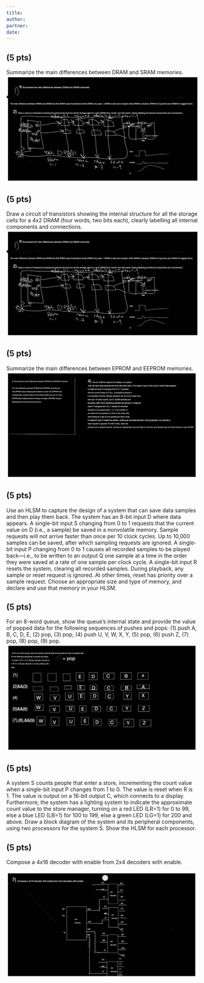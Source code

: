```yaml
---
title: 
author:
partner:
date:
---
```

## (5 pts)
Summarize the main differences between DRAM and SRAM memories.
 ![](HW12pg1.png)
 
## (5 pts)
Draw a circuit of transistors showing the internal structure for all the storage cells for a 4x2 DRAM (four words, two bits each), clearly labelling all internal components and connections.
 ![](HW12pg1.png)
 
## (5 pts)
Summarize the main differences between EPROM and EEPROM memories.
 ![](HW12pg2.png)
 
## (5 pts)
Use an HLSM to capture the design of a system that can save data samples and then play them back. The system has an 8-bit input D where data appears. A single-bit input S changing from 0 to 1 requests that the current value on D (i.e., a sample) be saved in a nonvolatile memory. Sample requests will not arrive faster than once per 10 clock cycles. Up to 10,000 samples can be saved, after which sampling requests are ignored. A single-bit input P changing from 0 to 1 causes all recorded samples to be played back—i.e., to be written to an output Q one sample at a time in the order they were saved at a rate of one sample per clock cycle. A single-bit input R resets the system, clearing all recorded samples. During playback, any sample or reset request is ignored. At other times, reset has priority over a sample request. Choose an appropriate size and type of memory, and declare and use that memory in your HLSM.

## (5 pts)
 For an 8-word queue, show the queue’s internal state and provide the value of popped data for the following sequences of pushes and pops: (1) push A, B, C, D, E, (2) pop, (3) pop, (4) push U, V, W, X, Y, (5) pop, (6) push Z, (7) pop, (8) pop, (9) pop.
 ![](HW12pg3.png)
 
## (5 pts)
A system S counts people that enter a store, incrementing the count value when a single-bit input P changes from 1 to 0. The value is reset when R is 1. The value is output on a 16-bit output C, which connects to a display. Furthermore, the system has a lighting system to indicate the approximate count value to the store manager, turning on a red LED (LR=1) for 0 to 99, else a blue LED (LB=1) for 100 to 199, else a green LED (LG=1) for 200 and above. Draw a block diagram of the system and its peripheral components, using two processors for the system S. Show the HLSM for each processor.

## (5 pts)
 Compose a 4x16 decoder with enable from 2x4 decoders with enable.
 
  ![](HW12pg5.png)
